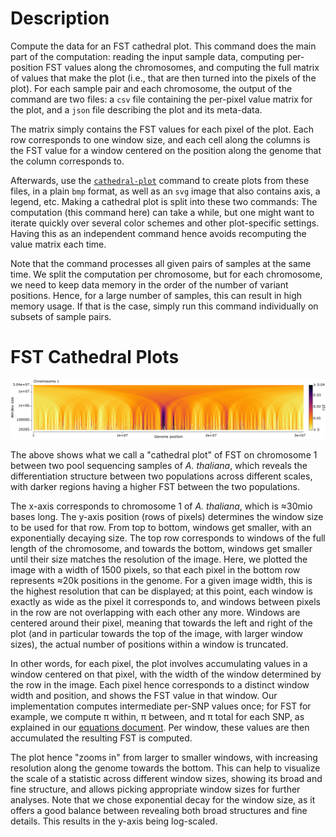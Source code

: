 # Description

Compute the data for an FST cathedral plot. This command does the main part of the computation:
reading the input sample data, computing per-position FST values along the chromosomes,
and computing the full matrix of values that make the plot (i.e., that are then turned into the
pixels of the plot). For each sample pair and each chromosome, the output of the command are two files:
a `csv` file containing the per-pixel value matrix for the plot, and a `json` file describing the
plot and its meta-data.

The matrix simply contains the FST values for each pixel of the plot. Each row corresponds to one
window size, and each cell along the columns is the FST value for a window centered on the position
along the genome that the column corresponds to.

Afterwards, use the [`cathedral-plot`](../wiki/Subcommand:-cathedral-plot) command to create plots
from these files, in a plain `bmp` format, as well as an `svg` image that also contains axis,
a legend, etc. Making a cathedral plot is split into these two commands: The computation (this
command here) can take a while, but one might want to iterate quickly over several color schemes
and other plot-specific settings. Having this as an independent command hence avoids recomputing
the value matrix each time.

Note that the command processes all given pairs of samples at the same time. We split the computation per chromosome, but for each chromosome, we need to keep data memory in the order of the number of variant
positions. Hence, for a large number of samples, this can result in high memory usage. If that is the
case, simply run this command individually on subsets of sample pairs.

# FST Cathedral Plots

![FST Cathedral Plot.](https://github.com/lczech/grenedalf/blob/master/doc/png/fst_cathedral.png?raw=true)

The above shows what we call a "cathedral plot" of FST on chromosome 1 between two pool sequencing
samples of *A. thaliana*, which reveals the differentiation structure between two populations across
different scales, with darker regions having a higher FST between the two populations.

The x-axis corresponds to chromosome 1 of *A. thaliana*, which is ≈30mio bases long. The y-axis position
(rows of pixels) determines the window size to be used for that row. From top to bottom, windows get
smaller, with an exponentially decaying size. The top row corresponds to windows of the full length of
the chromosome, and towards the bottom, windows get smaller until their size matches the resolution of
the image. Here, we plotted the image with a width of 1500 pixels, so that each pixel in the bottom row
represents ≈20k positions in the genome. For a given image width, this is the highest resolution that can
be displayed; at this point, each window is exactly as wide as the pixel it corresponds to, and windows
between pixels in the row are not overlapping with each other any more. Windows are centered around
their pixel, meaning that towards the left and right of the plot (and in particular towards the top of the
image, with larger window sizes), the actual number of positions within a window is truncated.

In other words, for each pixel, the plot involves accumulating values in a window centered on that pixel,
with the width of the window determined by the row in the image. Each pixel hence corresponds to
a distinct window width and position, and shows the FST value in that window. Our implementation
computes intermediate per-SNP values once; for FST for example, we compute π within, π between,
and π total for each SNP, as explained in our [equations document](https://github.com/lczech/pool-seq-pop-gen-stats/releases).
Per window, these values are then accumulated the resulting FST is computed.

The plot hence "zooms in" from larger to smaller windows, with increasing resolution along the genome
towards the bottom. This can help to visualize the scale of a statistic across different window sizes,
showing its broad and fine structure, and allows picking appropriate window sizes for further analyses.
Note that we chose exponential decay for the window size, as it offers a good balance between
revealing both broad structures and fine details. This results in the y-axis being log-scaled.

<!-- Other functions for the window are however also possible. Of course, similar types of plots can also be useful for other per-window statistics, such as diversity. -->
